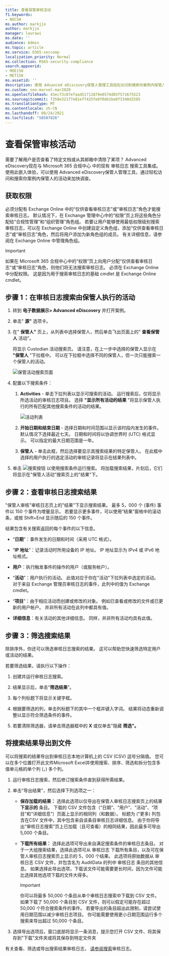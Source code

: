 ```yaml
---
title: 查看保管审核活动
f1.keywords:
- NOCSH
ms.author: markjjo
author: markjjo
manager: laurawi
ms.date: ''
audience: Admin
ms.topic: article
ms.service: O365-seccomp
localization_priority: Normal
ms.collection: M365-security-compliance
search.appverid:
- MOE150
- MET150
ms.assetid: ''
description: 使用 Advanced eDiscovery保管人管理工具轻松访问和搜索你案例内保管人的活动。
ms.custom: seo-marvel-mar2020
ms.openlocfilehash: 43ec73c87efaad51711879e0574d03f571675523
ms.sourcegitcommit: f358e321f7e81eff425fe0f0db1be0f3348d2585
ms.translationtype: MT
ms.contentlocale: zh-CN
ms.lasthandoff: 08/24/2021
ms.locfileid: "58507826"
---
```

# <a name="view-custodian-audit-activity"></a>查看保管审核活动

需要了解用户是否查看了特定文档或从其邮箱中清除了某项？ Advanced eDiscovery现在与 Microsoft 365 合规中心 中的现有 审核日志 搜索工具集成。 使用此嵌入体验，可以使用 Advanced eDiscovery保管人管理工具，通过轻松访问和搜索你案例内保管人的活动来加快调查。

## <a name="get-permissions"></a>获取权限

必须分配有 Exchange Online 中的“仅供查看审核日志”或“审核日志”角色才能搜索审核日志。 默认情况下，在 Exchange 管理中心中的“权限”页上将这些角色分配给“合规性管理”和“组织管理”角色组。 若要让用户能够使用最低权限级别搜索审核日志，可以在 Exchange Online 中创建自定义角色组，添加“仅供查看审核日志”或“审核日志”角色，然后将用户添加为新角色组的成员。 有关详细信息，请参阅在 Exchange Online 中管理角色组。

> [!IMPORTANT]
> 如果在 Microsoft 365 合规中心中的“权限”页上向用户分配“仅供查看审核日志”或“审核日志”角色，则他们将无法搜索审核日志。 必须在 Exchange Online 中分配权限。 这是因为用于搜索审核日志的基础 cmdlet 是 Exchange Online cmdlet。

## <a name="step-1-search-the-audit-log-for-activities-performed-by-a-custodian"></a>步骤 1：在审核日志搜索由保管人执行的活动

1. 转到 **电子数据展示> Advanced eDiscovery** 并打开案例。
  
2. 单击" **源"** 选项卡。
  
3. 在" **保管人"** 页上，从列表中选择保管人，然后单击飞出页面上的" **查看保管人** 活动"。

    将显示 Custodian 活动搜索页。 请注意，在上一步中选择的保管人显示在 **"保管人** "下拉框中。 可以在下拉框中选择不同的保管人，但一次只能搜索一个保管人的活动。

    ![保管活动搜索页面](../media/AeDCustodianActivities1.png)
   
4. 配置以下搜索条件：
      
   1. **Activities** - 单击下拉列表以显示可搜索的活动。 运行搜索后，仅将显示所选活动的审核日志项目。 选择 **"显示所有活动的结果** "将显示保管人执行的所有匹配其他搜索条件的活动的结果。

      ![活动列表](../media/CustodianActivityAudit.PNG)
      
   1. **开始日期和结束日期** - 选择日期和时间范围以显示该时段内发生的事件。 默认情况下选择最近七天。 日期和时间将以协调世界时 (UTC) 格式显示。 可以指定的最大日期范围是一年。
      
   1. **保管人** - 单击此框，然后选择要显示其搜索结果的特定保管人。 在此框中选择的用户执行的选定活动的审核记录将显示在结果列表中。
      
5. 单击 ![搜索按钮](../media/SearchButton.PNG)  以使用搜索条件运行搜索。 将加载搜索结果，片刻后，它们将显示在"保管人活动"搜索页上的"结果"下。 

## <a name="step-2-view-the-audit-log-search-results"></a>步骤 2：查看审核日志搜索结果

"保管人审核"审核日志页上的"结果"下显示搜索结果。 最多 5，000 个 (事件) 事件以 150 个事件为增量显示。 若要显示更多事件，可以使用“结果”窗格中的滚动条，或按 Shift+End 显示随后的 150 个事件。

结果包含有关搜索返回的每个事件的以下信息。
- “**日期**”：事件发生的日期和时间（采用 UTC 格式）。

- “**IP 地址**”：记录活动时所用设备的 IP 地址。 IP 地址显示为 IPv4 或 IPv6 地址格式。

- **用户**：执行触发事件的操作的用户（或服务帐户）。

- “**活动**”：用户执行的活动。 此值对应于你在"活动"下拉列表中选定的活动。 对于来自 Exchange 管理员审核日志的事件，此列中的值为 Exchange cmdlet。

- “**项目**”：由于相应活动而创建或修改的对象。 例如已查看或修改的文件或已更新的用户帐户。 并非所有活动在此列中都具有值。

- **详细信息**：有关活动的其他详细信息。 同样，并非所有活动均具有此值。

## <a name="step-3-filter-the-search-results"></a>步骤 3：筛选搜索结果

除排序外，你还可以筛选审核日志搜索的结果。 这可以帮助您快速筛选特定用户或活动的结果。 

若要筛选结果，请执行以下操作：

 1. 创建并运行审核日志搜索。
  
2. 结果显示后，单击“**筛选结果**”。
 
3. 每个列标题下将显示关键字框。
  
4. 根据要筛选的列，单击列标题下的其中一个框并键入字词。 结果将动态重新调整以显示符合筛选条件的事件。
  
5. 若要清除筛选器，请单击筛选器框中的 **X** 或仅单击"隐藏 **筛选"。**

## <a name="export-the-search-results-to-a-file"></a>将搜索结果导出到文件

可以将搜索的结果导出到审核日志本地计算机上的 CSV (CSV) 逗号分隔值。 您可以在多个位置打开此文件Microsoft Excel并使用搜索、排序、筛选和拆分包含多值单元格的单个列 (，) 多个列。

1. 运行审核日志搜索，然后修订搜索条件直到获得所需结果。
  
2. 单击“导出结果”，然后选择下列选项之一：

    - **保存加载的结果：** 选择此选项以仅导出在保管人审核日志搜索页上的结果 **下显示的** 条目。  下载的 CSV 文件包含（“日期”、“用户”、“活动”、“项目”和“详细信息”）页面上显示的相同列（和数据）。 标题为 ("更多) 列包含在CSV 文件中，其中包含来自该条目审核日志详细信息。 由于你将导出“审核日志搜索”页上已加载（且可查看）的相同结果，因此最多可导出 5,000 个条目。
        
    - **下载所有结果：** 选择此选项可导出来自满足搜索条件的审核日志条目。 对于一大组搜索结果，选择此选项可从 审核日志 下载所有条目，以及可在保管人审核日志搜索页上显示的 5，000 个结果。  此选项将原始数据从 审核日志 CSV 文件，并包含名为 AuditData 的列中 审核日志 条目的其他信息。 如果选择此导出选项，下载该文件可能需要更长时间，因为文件可能比选择其他选项下载的文件大得多。
    
      > [!IMPORTANT]
      > 你可以将最多 50,000 个条目从单个审核日志搜索中下载到 CSV 文件。 如果下载了 50,000 个条目到 CSV 文件，则可以假定可能存在超过 50,000 个符合搜索条件的事件。 若要导出的条目超出此限制，请尝试使用日期范围以减少审核日志项目。 你可能需要使用更小日期范围运行多个搜索来导出超过 50,000 个条目。
        

3. 选择导出选项后，窗口底部将显示一条消息，提示您打开 CSV 文件、将其保存到"下载"文件夹或将其保存到特定文件夹

有关查看、筛选或导出搜索结果审核日志， [请参阅搜索](search-the-audit-log-in-security-and-compliance.md)审核日志。
